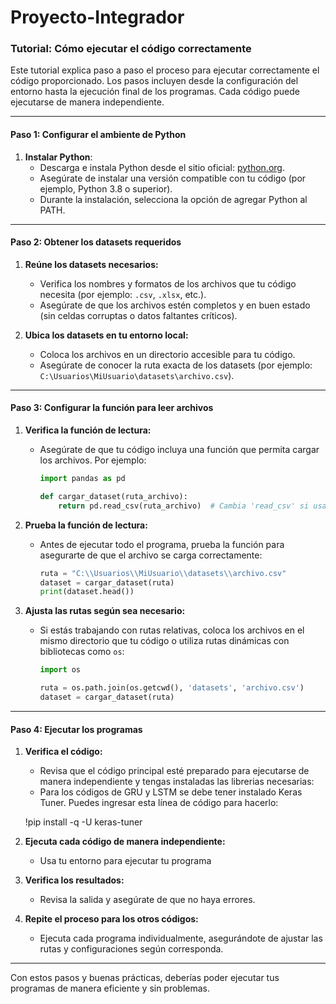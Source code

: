 # Proyecto-Integrador
### Tutorial: Cómo ejecutar el código correctamente

Este tutorial explica paso a paso el proceso para ejecutar correctamente el código proporcionado. Los pasos incluyen desde la configuración del entorno hasta la ejecución final de los programas. Cada código puede ejecutarse de manera independiente.

---

#### Paso 1: Configurar el ambiente de Python

1. **Instalar Python**:
   - Descarga e instala Python desde el sitio oficial: [python.org](https://www.python.org/).
   - Asegúrate de instalar una versión compatible con tu código (por ejemplo, Python 3.8 o superior).
   - Durante la instalación, selecciona la opción de agregar Python al PATH.
---

#### Paso 2: Obtener los datasets requeridos

1. **Reúne los datasets necesarios:**
   - Verifica los nombres y formatos de los archivos que tu código necesita (por ejemplo: `.csv`, `.xlsx`, etc.).
   - Asegúrate de que los archivos estén completos y en buen estado (sin celdas corruptas o datos faltantes críticos).

2. **Ubica los datasets en tu entorno local:**
   - Coloca los archivos en un directorio accesible para tu código.
   - Asegúrate de conocer la ruta exacta de los datasets (por ejemplo: `C:\Usuarios\MiUsuario\datasets\archivo.csv`).

---

#### Paso 3: Configurar la función para leer archivos

1. **Verifica la función de lectura:**
   - Asegúrate de que tu código incluya una función que permita cargar los archivos. Por ejemplo:
     ```python
     import pandas as pd

     def cargar_dataset(ruta_archivo):
         return pd.read_csv(ruta_archivo)  # Cambia 'read_csv' si usas otro formato
     ```

2. **Prueba la función de lectura:**
   - Antes de ejecutar todo el programa, prueba la función para asegurarte de que el archivo se carga correctamente:
     ```python
     ruta = "C:\\Usuarios\\MiUsuario\\datasets\\archivo.csv"
     dataset = cargar_dataset(ruta)
     print(dataset.head())
     ```

3. **Ajusta las rutas según sea necesario:**
   - Si estás trabajando con rutas relativas, coloca los archivos en el mismo directorio que tu código o utiliza rutas dinámicas con bibliotecas como `os`:
     ```python
     import os

     ruta = os.path.join(os.getcwd(), 'datasets', 'archivo.csv')
     dataset = cargar_dataset(ruta)
     ```

---

#### Paso 4: Ejecutar los programas

1. **Verifica el código:**
   - Revisa que el código principal esté preparado para ejecutarse de manera independiente y tengas instaladas las librerias necesarias:
   - Para los códigos de GRU y LSTM se debe tener instalado Keras Tuner. Puedes ingresar esta línea de código para hacerlo:
  
   !pip install -q -U keras-tuner

2. **Ejecuta cada código de manera independiente:**
   - Usa tu entorno para ejecutar tu programa


3. **Verifica los resultados:**
   - Revisa la salida y asegúrate de que no haya errores.

4. **Repite el proceso para los otros códigos:**
   - Ejecuta cada programa individualmente, asegurándote de ajustar las rutas y configuraciones según corresponda.
---

Con estos pasos y buenas prácticas, deberías poder ejecutar tus programas de manera eficiente y sin problemas.

